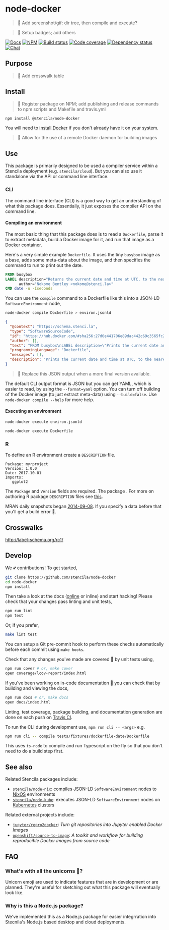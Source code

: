# node-docker

> 🔧 Add screenshot/gif: dir tree, then compile and execute?

> 🔧 Setup badges; add others

[![Docs](https://img.shields.io/badge/docs-API-blue.svg)](https://stencila.github.io/node-docker/)
[![NPM](http://img.shields.io/npm/v/@stencila/node-docker.svg?style=flat)](https://www.npmjs.com/package/@stencila/node-docker)
[![Build status](https://travis-ci.org/stencila/node-docker.svg?branch=master)](https://travis-ci.org/stencila/node-docker)
[![Code coverage](https://codecov.io/gh/stencila/node-docker/branch/master/graph/badge.svg)](https://codecov.io/gh/stencila/node-docker)
[![Dependency status](https://david-dm.org/stencila/node-docker.svg)](https://david-dm.org/stencila/node-docker)
[![Chat](https://badges.gitter.im/stencila/stencila.svg)](https://gitter.im/stencila/stencila)

## Purpose

> 🔧 Add crosswalk table

## Install

> 🔧 Register package on NPM; add publishing and release commands to npm scripts and Makefile and travis.yml

```bash
npm install @stencila/node-docker
```

You will need to [install Docker](https://docs.docker.com/install/) if you don't already have it on your system.

> 🔧 Allow for the use of a remote Docker daemon for building images

## Use

This package is primarily designed to be used a compiler service within a Stencila deployment (e.g. `stencila/cloud`). But you can also use it standalone via the API or command line interface. 

### CLI

The command line interface (CLI) is a good way to get an understanding of what this package does. Essentially, it just exposes the compiler API on the command line.

#### Compiling an environment

The most basic thing that this package does is to read a `Dockerfile`, parse it to extract metadata, build a Docker image for it, and run that image as a Docker container.

Here's a very simple example `Dockerfile`. It uses the tiny `busybox` image as a base, adds some meta-data about the image, and then specifies the command to run to print out the date.

```Dockerfile
FROM busybox
LABEL description="Returns the current date and time at UTC, to the nearest second, in ISO-8601 format" \
      author="Nokome Bentley <nokome@stenci.la>"
CMD date -u -Iseconds
```

You can use the `compile` command to a Dockerfile like this into a JSON-LD `SoftwareEnvironment` node,

```bash
node-docker compile Dockerfile > environ.jsonld
```

```json
{
  "@context": "https://schema.stenci.la",
  "type": "SoftwareSourceCode",
  "id": "https://hub.docker.com/#sha256:27d6e441706e89dac442c69c3565fc261b9830dd313963cb5488ba418afa3d02",
  "author": [],
  "text": "FROM busybox\nLABEL description=\"Prints the current date and time at UTC, to the nearest second, in ISO-8601 format\" \\\n      author=\"Nokome Bentley <nokome@stenci.la>\"\nCMD date -u -Iseconds\n",
  "programmingLanguage": "Dockerfile",
  "messages": [],
  "description": "Prints the current date and time at UTC, to the nearest second, in ISO-8601 format"
}
```

> 🔧 Replace this JSON output when a more final version available.

The default CLI output format is JSON but you can get YAML, which is easier to read, by using the `--format=yaml` option. You can turn off building of the Docker image (to just extract meta-data) using `--build=false`. Use `node-docker compile --help` for more help.

#### Executing an environment



```bash
node-docker execute environ.jsonld
```

```bash
node-docker execute Dockerfile
```

### R

To define an R environment create a `DESCRIPTION` file.

```
Package: myrproject
Version: 1.0.0
Date: 2017-10-01
Imports:
   ggplot2
```

The `Package` and `Version` fields are required. The package . For more on authoring R package `DESCRIPTION` files see [this](http://r-pkgs.had.co.nz/description.html).

MRAN daily snapshots began [2014-09-08](https://cran.microsoft.com/snapshot/2014-09-08). If you specify a data before that you'll get a build error  🦄.

## Crosswalks

http://label-schema.org/rc1/

## Develop

We 💕 contributions! To get started,

```bash
git clone https://github.com/stencila/node-docker
cd node-docker
npm install
```

Then take a look at the docs ([online](https://stencila.github.io/node-docker/) or inline) and start hacking! Please check that your changes pass linting and unit tests,

```bash
npm run lint
npm test
```

Or, if you prefer,

```bash
make lint test
```

You can setup a Git pre-commit hook to perform these checks automatically before each commit using `make hooks`.

Check that any changes you've made are covered 🏅 by unit tests using,

```bash
npm run cover # or, make cover
open coverage/lcov-report/index.html
```

If you've been working on in-code documentation 🙏 you can check that by building and viewing the docs,

```bash
npm run docs # or, make docs
open docs/index.html
```

Linting, test coverage, package building, and documentation generation are done on each push on [Travis CI](https://travis-ci.org/stencila/node-docker).

To run the CLI during development use, `npm run cli -- <args>` e.g.

```bash
npm run cli -- compile tests/fixtures/dockerfile-date/Dockerfile
```

This uses `ts-node` to compile and run Typescript on the fly so that you don't need to do a build step first.

## See also

Related Stencila packages include:

- [`stencila/node-nix`](https://github.com/stencila/node-nix): compiles JSON-LD `SoftwareEnvironment` nodes to [NixOS](https://nixos.org/) environments
- [`stencila/node-kube`](https://github.com/stencila/node-kube): executes JSON-LD `SoftwareEnvironment` nodes on [Kubernetes](https://kubernetes.io/) clusters

Related external projects include:

- [`jupyter/repro2docker`](https://github.com/jupyter/repo2docker): _Turn git repositories into Jupyter enabled Docker Images_
- [`openshift/source-to-image`](https://github.com/openshift/source-to-image): _A toolkit and workflow for building reproducible Docker images from source code_

## FAQ

### What's with all the unicorns 🦄?

Unicorn emoji are used to indicate features that are in development or are planned. They're useful for sketching out what this package will eventually look like.

### Why is this a Node.js package?

We've implemented this as a Node.js package for easier integrration into Stecnila's Node.js based desktop and cloud deployments.
